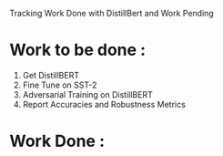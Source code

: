 Tracking Work Done with DistillBert and Work Pending 

Work to be done : 
===================================
1) Get DistillBERT 
2) Fine Tune on SST-2
3) Adversarial Training on DistillBERT 
4) Report Accuracies and Robustness Metrics


Work Done : 
====================================
